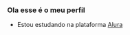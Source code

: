 ### Ola esse é o meu perfil

- Estou estudando na plataforma [Alura](https://www.alura.com.br/)







